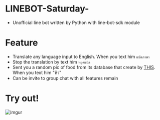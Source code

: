  # LINEBOT-Saturday-  
- Unofficial line bot written by Python with line-bot-sdk module    

# Feature
- Translate any language input to English. When you text him `แปลภาษา`
- Stop the translation by text him `หยุดแปล`
- Sent you a random pic of food from its database that create by [THIS](https://github.com/Natthapolmnc/Web-Scraping.git). When you text him "หิว"
- Can be invite to group chat with all features remain  

# Try out!
![imgur](https://i.imgur.com/fs18j9z.png)
